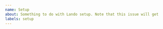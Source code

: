 ```yaml
---
name: Setup
about: Something to do with Lando setup. Note that this issue will get transferred over to `lando/setup-lando`
labels: setup
---
```

